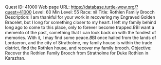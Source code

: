 Quest ID: 41000
Web page URL: https://database.turtle-wow.org/?quest=41000
Level: 60
Min Level: 55
Race: nil
Title: Rothlen Family Brooch
Description: I am thankful for your work in recovering my Engraved Golden Bracelet, but I long for something closer to my heart. I left my family behind long ago to come to this place, only to forever become trapped.$B$BI want a memento of the past, something that I can look back on with the fondest of memories. With it, I may find some peace.$B$BI once hailed from the lands of Lordaeron, and the city of Stratholme, my family house is within the trade district, find the Rothlen house, and recover my family brooch.
Objective: Recover the Rothlen Family Brooch from Stratholme for Duke Rothlen in Karazhan.

